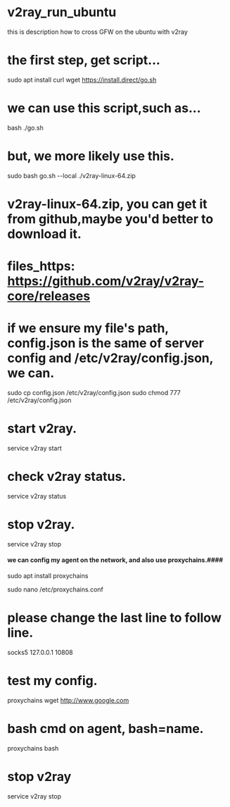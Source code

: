 # v2ray_run_ubuntu
this is description how to cross GFW on the ubuntu with v2ray

# the first step, get script...
sudo apt install curl
wget https://install.direct/go.sh

# we can use this script,such as...
bash ./go.sh

# but, we more likely use this.
sudo bash go.sh --local ./v2ray-linux-64.zip 

# v2ray-linux-64.zip, you can get it from github,maybe you'd better to download it.
# files_https: https://github.com/v2ray/v2ray-core/releases

# if we ensure my file's path, config.json is the same of server config and /etc/v2ray/config.json, we can.
sudo cp config.json /etc/v2ray/config.json
sudo chmod 777 /etc/v2ray/config.json

# start v2ray.
service v2ray start 

# check v2ray status.
service v2ray status  

# stop v2ray. 
service v2ray stop



#### we can config my agent on the network, and also use proxychains.####
sudo apt install proxychains

sudo nano /etc/proxychains.conf
# please change the last line to follow line.
socks5 127.0.0.1 10808

# test my config.
proxychains wget http://www.google.com

# bash cmd on agent, bash=name.
proxychains bash

# stop v2ray
service v2ray stop
